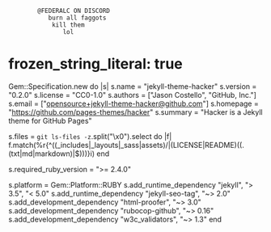            @FEDERALC ON DISCORD 
               burn all faggots
                kill them                           
                   lol
# frozen_string_literal: true

Gem::Specification.new do |s|
  s.name          = "jekyll-theme-hacker"
  s.version       = "0.2.0"
  s.license       = "CC0-1.0"
  s.authors       = ["Jason Costello", "GitHub, Inc."]
  s.email         = ["opensource+jekyll-theme-hacker@github.com"]
  s.homepage      = "https://github.com/pages-themes/hacker"
  s.summary       = "Hacker is a Jekyll theme for GitHub Pages"

  s.files         = `git ls-files -z`.split("\x0").select do |f|
    f.match(%r{^((_includes|_layouts|_sass|assets)/|(LICENSE|README)((\.(txt|md|markdown)|$)))}i)
  end

  s.required_ruby_version = ">= 2.4.0"

  s.platform = Gem::Platform::RUBY
  s.add_runtime_dependency "jekyll", "> 3.5", "< 5.0"
  s.add_runtime_dependency "jekyll-seo-tag", "~> 2.0"
  s.add_development_dependency "html-proofer", "~> 3.0"
  s.add_development_dependency "rubocop-github", "~> 0.16"
  s.add_development_dependency "w3c_validators", "~> 1.3"
end
